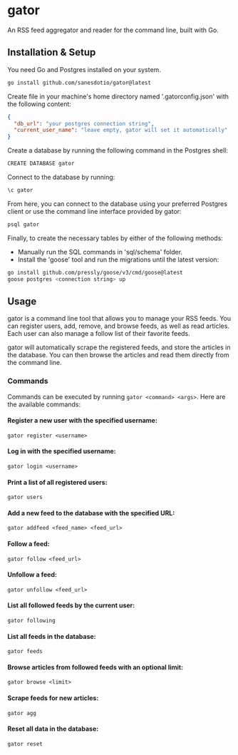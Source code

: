 # gator

An RSS feed aggregator and reader for the command line, built with Go.

## Installation & Setup

You need Go and Postgres installed on your system.

```bash
go install github.com/sanesdotio/gator@latest
```

Create file in your machine's home directory named '.gatorconfig.json' with the following content:

```json
{
  "db_url": "your postgres connection string",
  "current_user_name": "leave empty, gator will set it automatically"
}
```

Create a database by running the following command in the Postgres shell:

```bash
CREATE DATABASE gator
```

Connect to the database by running:

```bash
\c gator
```

From here, you can connect to the database using your preferred Postgres client or use the command line interface provided by gator:

```bash
psql gator
```

Finally, to create the necessary tables by either of the following methods:

- Manually run the SQL commands in 'sql/schema' folder.
- Install the 'goose' tool and run the migrations until the latest version:

```bash
go install github.com/pressly/goose/v3/cmd/goose@latest
goose postgres <connection string> up
```

## Usage

gator is a command line tool that allows you to manage your RSS feeds. You can register users, add, remove, and browse feeds, as well as read articles. Each user can also manage a follow list of their favorite feeds.

gator will automatically scrape the registered feeds, and store the articles in the database. You can then browse the articles and read them directly from the command line.

### Commands

Commands can be executed by running `gator <command> <args>`. Here are the available commands:

#### Register a new user with the specified username:

```
gator register <username>
```

#### Log in with the specified username:

```
gator login <username>
```

#### Print a list of all registered users:

```
gator users
```

#### Add a new feed to the database with the specified URL:

```
gator addfeed <feed_name> <feed_url>
```

#### Follow a feed:

```
gator follow <feed_url>
```

#### Unfollow a feed:

```
gator unfollow <feed_url>
```

#### List all followed feeds by the current user:

```
gator following
```

#### List all feeds in the database:

```
gator feeds
```

#### Browse articles from followed feeds with an optional limit:

```
gator browse <limit>
```

#### Scrape feeds for new articles:

```
gator agg
```

#### Reset all data in the database:

```
gator reset
```
